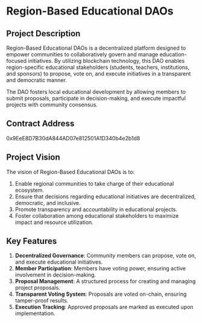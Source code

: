 # Region-Based Educational DAOs

## Project Description
Region-Based Educational DAOs is a decentralized platform designed to empower communities to collaboratively govern and manage education-focused initiatives. By utilizing blockchain technology, this DAO enables region-specific educational stakeholders (students, teachers, institutions, and sponsors) to propose, vote on, and execute initiatives in a transparent and democratic manner.

The DAO fosters local educational development by allowing members to submit proposals, participate in decision-making, and execute impactful projects with community consensus.

## Contract Address
0x9EeE8D7B30dA844AD07e812501A1D340b4e2b1d8

## Project Vision
The vision of Region-Based Educational DAOs is to:
1. Enable regional communities to take charge of their educational ecosystem.
2. Ensure that decisions regarding educational initiatives are decentralized, democratic, and inclusive.
3. Promote transparency and accountability in educational projects.
4. Foster collaboration among educational stakeholders to maximize impact and resource utilization.

## Key Features
1. **Decentralized Governance**: Community members can propose, vote on, and execute educational initiatives.
2. **Member Participation**: Members have voting power, ensuring active involvement in decision-making.
3. **Proposal Management**: A structured process for creating and managing project proposals.
4. **Transparent Voting System**: Proposals are voted on-chain, ensuring tamper-proof results.
5. **Execution Tracking**: Approved proposals are marked as executed upon implementation.

